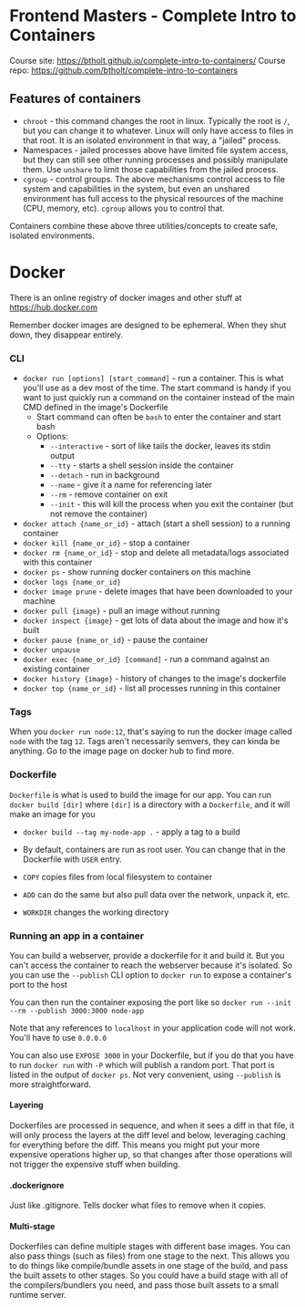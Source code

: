 # Frontend Masters - Complete Intro to Containers

Course site: https://btholt.github.io/complete-intro-to-containers/
Course repo: https://github.com/btholt/complete-intro-to-containers

## Features of containers
* `chroot` - this command changes the root in linux. Typically the root is `/`, but you can change it to whatever. Linux will only have access to files in that root.  It is an isolated environment in that way, a "jailed" process.
* Namespaces - jailed processes above have limited file system access, but they can still see other running processes and possibly manipulate them.  Use `unshare` to limit those capabilities from the jailed process.
* `cgroup` - control groups.  The above mechanisms control access to file system and capabilities in the system, but even an unshared environment has full access to the physical resources of the machine (CPU, memory, etc).  `cgroup` allows you to control that.

Containers combine these above three utilities/concepts to create safe, isolated environments.

# Docker

There is an online registry of docker images and other stuff at https://hub.docker.com

Remember docker images are designed to be ephemeral.  When they shut down, they disappear entirely.

### CLI

* `docker run [options] [start_command]` - run a container.  This is what you'll use as a dev most of the time.  The start command is handy if you want to just quickly run a command on the container instead of the main CMD defined in the image's Dockerfile
  * Start command can often be `bash` to enter the container and start bash
  * Options:
    * `--interactive` - sort of like tails the docker, leaves its stdin output
    * `--tty` - starts a shell session inside the container
    * `--detach` - run in background
    * `--name` - give it a name for referencing later
    * `--rm` - remove container on exit
    * `--init` - this will kill the process when you exit the container (but not remove the container)
* `docker attach {name_or_id}` - attach (start a shell session) to a running container
* `docker kill {name_or_id}` - stop a container
* `docker rm {name_or_id}` - stop and delete all metadata/logs associated with this container
* `docker ps` - show running docker containers on this machine
* `docker logs {name_or_id}`
* `docker image prune` - delete images that have been downloaded to your machine
* `docker pull {image}` - pull an image without running
* `docker inspect {image}` - get lots of data about the image and how it's built
* `docker pause {name_or_id}` - pause the container
* `docker unpause`
* `docker exec {name_or_id} [command]` - run a command against an existing container
* `docker history {image}` - history of changes to the image's dockerfile
* `docker top {name_or_id}` - list all processes running in this container

### Tags
When you `docker run node:12`, that's saying to run the docker image called `node` with the tag `12`.  Tags aren't necessarily semvers, they can kinda be anything.  Go to the image page on docker hub to find more.

### Dockerfile
`Dockerfile` is what is used to build the image for our app.  You can run `docker build [dir]` where `[dir]` is a directory with a `Dockerfile`, and it will make an image for you

* `docker build --tag my-node-app .` - apply a tag to a build

* By default, containers are run as root user.  You can change that in the Dockerfile with `USER` entry.
* `COPY` copies files from local filesystem to container
* `ADD` can do the same but also pull data over the network, unpack it, etc.
* `WORKDIR` changes the working directory

### Running an app in a container

You can build a webserver, provide a dockerfile for it and build it.  But you can't access the container to reach the webserver because it's isolated.  So you can use the `--publish` CLI option to `docker run` to expose a container's port to the host

You can then run the container exposing the port like so `docker run --init --rm --publish 3000:3000 node-app`

Note that any references to `localhost` in your application code will not work.  You'll have to use `0.0.0.0`

You can also use `EXPOSE 3000` in your Dockerfile, but if you do that you have to run `docker run` with `-P` which will publish a random port. That port is listed in the output of `docker ps`.  Not very convenient, using `--publish` is more straightforward.

#### Layering
Dockerfiles are processed in sequence, and when it sees a diff in that file, it will only process the layers at the diff level and below, leveraging caching for everything before the diff.  This means you might put your more expensive operations higher up, so that changes after those operations will not trigger the expensive stuff when building.

#### .dockerignore
Just like .gitignore. Tells docker what files to remove when it copies.

#### Multi-stage
Dockerfiles can define multiple stages with different base images.  You can also pass things (such as files) from one stage to the next.  This allows you to do things like compile/bundle assets in one stage of the build, and pass the built assets to other stages.  So you could have a build stage with all of the compilers/bundlers you need, and pass those built assets to a small runtime server.